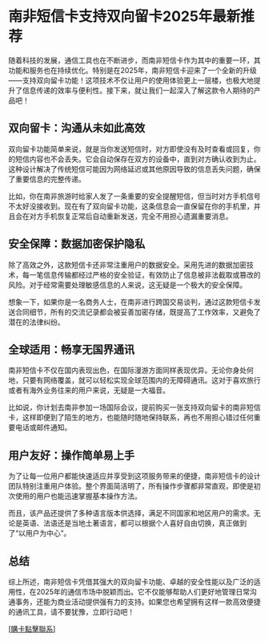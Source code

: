# 南非短信卡支持双向留卡2025年最新推荐

随着科技的发展，通信工具也在不断进步，而南非短信卡作为其中的重要一环，其功能和服务也在持续优化。特别是在2025年，南非短信卡迎来了一个全新的升级——支持双向留卡功能！这项技术不仅让用户的使用体验更上一层楼，也极大地提升了信息传递的效率与便利性。接下来，就让我们一起深入了解这款令人期待的产品吧！

## 双向留卡：沟通从未如此高效

双向留卡功能简单来说，就是当你发送短信时，对方即使没有及时查看或回复，你的短信内容也不会丢失。它会自动保存在双方的设备中，直到对方确认收到为止。这种设计解决了传统短信可能因为网络延迟或其他原因导致的信息丢失问题，确保了重要信息的完整传递。

比如，你在南非旅游时给家人发了一条重要的安全提醒短信，但当时对方手机信号不太好没接收到。现在有了双向留卡功能，这条信息会一直保留在你的手机里，并且会在对方手机恢复正常后自动重新发送，完全不用担心遗漏重要消息。

## 安全保障：数据加密保护隐私

除了高效之外，这款短信卡还非常注重用户的数据安全。采用先进的数据加密技术，每一笔信息传输都经过严格的安全验证，有效防止了信息被非法截取或篡改的风险。对于经常需要处理敏感信息的人来说，这无疑是一个极大的安全保障。

想象一下，如果你是一名商务人士，在南非进行跨国交易谈判，通过这款短信卡发送合同细节，所有的交流记录都会被妥善加密存储，既提高了工作效率，又避免了潜在的法律纠纷。

## 全球适用：畅享无国界通讯

南非短信卡不仅在国内表现出色，在国际漫游方面同样表现优异。无论你身处何地，只要有网络覆盖，就可以轻松实现全球范围内的无障碍通讯。这对于喜欢旅行或者有海外业务往来的用户来说，无疑是一大福音。

比如说，你计划去南非参加一场国际会议，提前购买一张支持双向留卡的南非短信卡，这样即便到了陌生的地方，也能随时随地保持联系，再也不用担心错过任何重要电话或邮件通知。

## 用户友好：操作简单易上手

为了让每一位用户都能快速适应并享受到这项服务带来的便捷，南非短信卡的设计团队特别注重用户体验。整个界面简洁明了，所有操作步骤都非常直观，即使是初次使用的用户也能迅速掌握基本操作方法。

而且，该产品还提供了多种语言版本供选择，满足不同国家和地区用户的需求。无论是英语、法语还是当地土著语言，都可以根据个人喜好自由切换，真正做到了“以用户为中心”。

## 总结

综上所述，南非短信卡凭借其强大的双向留卡功能、卓越的安全性能以及广泛的适用性，在2025年的通信市场中脱颖而出。它不仅能够帮助人们更好地管理日常沟通事务，还能为商业活动提供强有力的支持。如果您也希望拥有这样一款高效便捷的通讯工具，请不要犹豫，立即行动吧！

[[購卡點擊聯系](https://t.me/s/SXDXQF)]